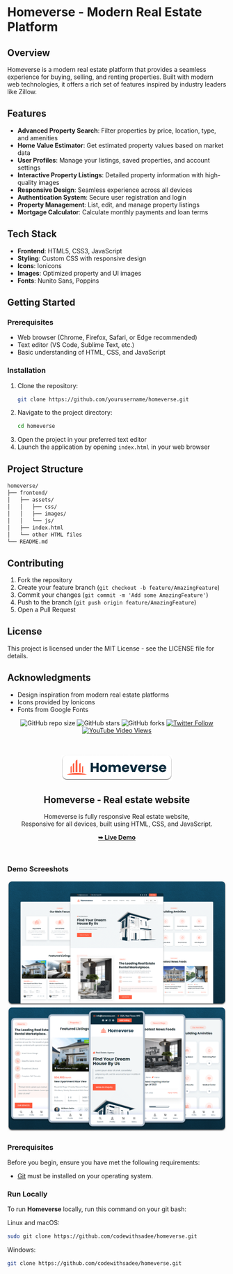 # Homeverse - Modern Real Estate Platform

## Overview
Homeverse is a modern real estate platform that provides a seamless experience for buying, selling, and renting properties. Built with modern web technologies, it offers a rich set of features inspired by industry leaders like Zillow.

## Features
- **Advanced Property Search**: Filter properties by price, location, type, and amenities
- **Home Value Estimator**: Get estimated property values based on market data
- **User Profiles**: Manage your listings, saved properties, and account settings
- **Interactive Property Listings**: Detailed property information with high-quality images
- **Responsive Design**: Seamless experience across all devices
- **Authentication System**: Secure user registration and login
- **Property Management**: List, edit, and manage property listings
- **Mortgage Calculator**: Calculate monthly payments and loan terms

## Tech Stack
- **Frontend**: HTML5, CSS3, JavaScript
- **Styling**: Custom CSS with responsive design
- **Icons**: Ionicons
- **Images**: Optimized property and UI images
- **Fonts**: Nunito Sans, Poppins

## Getting Started

### Prerequisites
- Web browser (Chrome, Firefox, Safari, or Edge recommended)
- Text editor (VS Code, Sublime Text, etc.)
- Basic understanding of HTML, CSS, and JavaScript

### Installation
1. Clone the repository:
   ```bash
   git clone https://github.com/yourusername/homeverse.git
   ```
2. Navigate to the project directory:
   ```bash
   cd homeverse
   ```
3. Open the project in your preferred text editor
4. Launch the application by opening `index.html` in your web browser

## Project Structure
```
homeverse/
├── frontend/
│   ├── assets/
│   │   ├── css/
│   │   ├── images/
│   │   └── js/
│   ├── index.html
│   └── other HTML files
└── README.md
```

## Contributing
1. Fork the repository
2. Create your feature branch (`git checkout -b feature/AmazingFeature`)
3. Commit your changes (`git commit -m 'Add some AmazingFeature'`)
4. Push to the branch (`git push origin feature/AmazingFeature`)
5. Open a Pull Request

## License
This project is licensed under the MIT License - see the LICENSE file for details.

## Acknowledgments
- Design inspiration from modern real estate platforms
- Icons provided by Ionicons
- Fonts from Google Fonts

<div align="center">
  
  ![GitHub repo size](https://img.shields.io/github/repo-size/codewithsadee/homeverse)
  ![GitHub stars](https://img.shields.io/github/stars/codewithsadee/homeverse?style=social)
  ![GitHub forks](https://img.shields.io/github/forks/codewithsadee/homeverse?style=social)
[![Twitter Follow](https://img.shields.io/twitter/follow/codewithsadee_?style=social)](https://twitter.com/intent/follow?screen_name=codewithsadee_)
  [![YouTube Video Views](https://img.shields.io/youtube/views/6HZ4nZmU_pE?style=social)](https://youtu.be/6HZ4nZmU_pE)

  <br />
  <br />
  
  <img src="./readme-images/project-logo.png" />

  <h2 align="center">Homeverse - Real estate website</h2>

  Homeverse is fully responsive Real estate website, <br />Responsive for all devices, built using HTML, CSS, and JavaScript.

  <a href="https://codewithsadee.github.io/homeverse/"><strong>➥ Live Demo</strong></a>

</div>

<br />

### Demo Screeshots

![homeverse Desktop Demo](./readme-images/desktop.png "Desktop Demo")
![homeverse Mobile Demo](./readme-images/mobile.png "Mobile Demo")

### Prerequisites

Before you begin, ensure you have met the following requirements:

* [Git](https://git-scm.com/downloads "Download Git") must be installed on your operating system.

### Run Locally

To run **Homeverse** locally, run this command on your git bash:

Linux and macOS:

```bash
sudo git clone https://github.com/codewithsadee/homeverse.git
```

Windows:

```bash
git clone https://github.com/codewithsadee/homeverse.git
```